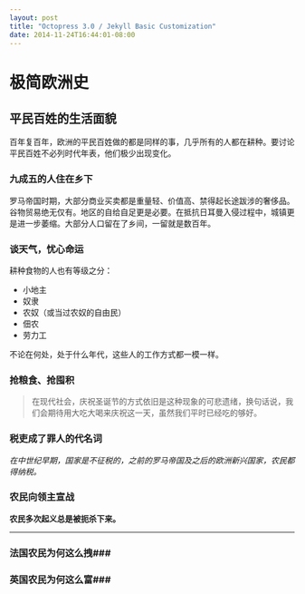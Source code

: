 ```yaml
---
layout: post
title: "Octopress 3.0 / Jekyll Basic Customization"
date: 2014-11-24T16:44:01-08:00
---
```


# 极简欧洲史 #

## 平民百姓的生活面貌 ##

百年复百年，欧洲的平民百姓做的都是同样的事，几乎所有的人都在耕种。要讨论平民百姓不必列时代年表，他们极少出现变化。

### 九成五的人住在乡下 ###

罗马帝国时期，大部分商业买卖都是重量轻、价值高、禁得起长途跋涉的奢侈品。谷物贸易绝无仅有。地区的自给自足更是必要。在抵抗日耳曼入侵过程中，城镇更是进一步萎缩。大部分人口留在了乡间，一留就是数百年。

### 谈天气，忧心命运 ###

耕种食物的人也有等级之分：

* 小地主
* 奴隶
* 农奴（或当过农奴的自由民）
* 佃农
* 劳力工

不论在何处，处于什么年代，这些人的工作方式都一模一样。

### 抢粮食、抢囤积 ###

> 在现代社会，庆祝圣诞节的方式依旧是这种现象的可悲遗绪，换句话说，我们会期待用大吃大喝来庆祝这一天，虽然我们平时已经吃的够好。

### 税吏成了罪人的代名词 ###

*在中世纪早期，国家是不征税的，之前的罗马帝国及之后的欧洲新兴国家，农民都得纳税。*

### 农民向领主宣战 ###

**农民多次起义总是被扼杀下来。**

***

### 法国农民为何这么拽###

### 英国农民为何这么富###










